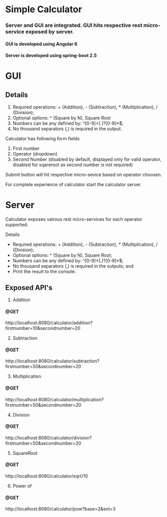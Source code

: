 # Simple Calculator

### Server and GUI are integrated. GUI hits respective rest micro-service exposed by server.

#### GUI is developed using Angular 6

#### Server is developed using spring-boot 2.5

# GUI

## Details
1. Required operations: + (Addition), - (Subtraction), * (Multiplication), / (Division);
2. Optional options: ^ (Square by N), Square Root
3. Numbers can be any defined by: ^[0-9]+[.]?[0-9]*$; 
4. No thousand separators (,) is required in the output.


Calculator has following form fields
1. First number
2. Operator (dropdown)
3. Second Number (disabled by default, displayed only for valid operator, disabled for sqareroot as second number is not required)

Submit button will hit respective micro-sevice based on operator choosen.

For complete experience of calculator start the calculator server.


# Server

Calculator exposes vairous rest micro-services for each operator supported.

Details
- Required operations: + (Addition), - (Subtraction), * (Multiplication), / (Division);
- Optional options: ^ (Square by N), Square Root;
- Numbers can be any defined by: ^[0-9]+[.]?[0-9]*$;
- No thousand separators (,) is required in the outputs; and
- Print the result to the console.

## Exposed API's
1. Addition
#### @GET
http://localhost:8080/calculator/addition?firstnumber=10&secondnumber=20

2. Subtraction

#### @GET
http://localhost:8080/calculator/subtraction?firstnumber=50&secondnumber=20

3. Multiplication

#### @GET
http://localhost:8080/calculator/multiplication?firstnumber=50&secondnumber=20

4. Division

#### @GET
http://localhost:8080/calculator/division?firstnumber=50&secondnumber=20

5. SquareRoot

#### @GET
http://localhost:8080/calculator/sqrt/10

6. Power of

#### @GET
http://localhost:8080/calculator/pow?base=2&ext=3
